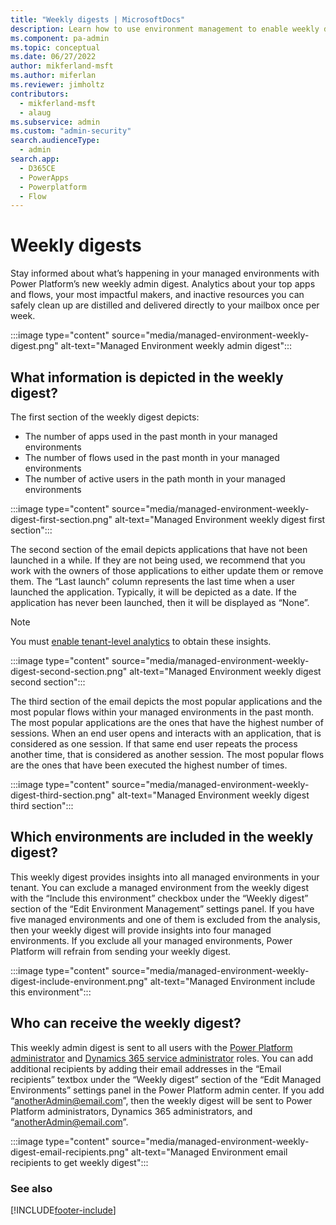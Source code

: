 ```yaml
---
title: "Weekly digests | MicrosoftDocs"
description: Learn how to use environment management to enable weekly digests.
ms.component: pa-admin
ms.topic: conceptual
ms.date: 06/27/2022
author: mikferland-msft
ms.author: miferlan
ms.reviewer: jimholtz
contributors:
  - mikferland-msft
  - alaug 
ms.subservice: admin
ms.custom: "admin-security"
search.audienceType: 
  - admin
search.app:
  - D365CE
  - PowerApps
  - Powerplatform
  - Flow
---
```

# Weekly digests
Stay informed about what’s happening in your managed environments with Power Platform’s new weekly admin digest. Analytics about your top apps and flows, your most impactful makers, and inactive resources you can safely clean up are distilled and delivered directly to your mailbox once per week.

:::image type="content" source="media/managed-environment-weekly-digest.png" alt-text="Managed Environment weekly admin digest":::

## What information is depicted in the weekly digest?

The first section of the weekly digest depicts:

- The number of apps used in the past month in your managed environments
- The number of flows used in the past month in your managed environments
- The number of active users in the path month in your managed environments

:::image type="content" source="media/managed-environment-weekly-digest-first-section.png" alt-text="Managed Environment weekly digest first section":::

The second section of the email depicts applications that have not been launched in a while. If they are not being used, we recommend that you work with the owners of those applications to either update them or remove them. The “Last launch” column represents the last time when a user launched the application. Typically, it will be depicted as a date. If the application has never been launched, then it will be displayed as “None”.

> [!NOTE]
> You must [enable tenant-level analytics](tenant-level-analytics.md#how-do-i-enable-tenant-level-analytics) to obtain these insights.

:::image type="content" source="media/managed-environment-weekly-digest-second-section.png" alt-text="Managed Environment weekly digest second section":::

The third section of the email depicts the most popular applications and the most popular flows within your managed environments in the past month. The most popular applications are the ones that have the highest number of sessions. When an end user opens and interacts with an application, that is considered as one session. If that same end user repeats the process another time, that is considered as another session. The most popular flows are the ones that have been executed the highest number of times.

:::image type="content" source="media/managed-environment-weekly-digest-third-section.png" alt-text="Managed Environment weekly digest third section":::

## Which environments are included in the weekly digest?

This weekly digest provides insights into all managed environments in your tenant. You can exclude a managed environment from the weekly digest with the “Include this environment” checkbox under the “Weekly digest” section of the “Edit Environment Management” settings panel. If you have five managed environments and one of them is excluded from the analysis, then your weekly digest will provide insights into four managed environments. If you exclude all your managed environments, Power Platform will refrain from sending your weekly digest.


:::image type="content" source="media/managed-environment-weekly-digest-include-environment.png" alt-text="Managed Environment include this environment":::

## Who can receive the weekly digest?

This weekly admin digest is sent to all users with the [Power Platform administrator](use-service-admin-role-manage-tenant.md#power-platform-administrator) and [Dynamics 365 service administrator](use-service-admin-role-manage-tenant.md#dynamics-365-administrator) roles. You can add additional recipients by adding their email addresses in the “Email recipients” textbox under the “Weekly digest” section of the “Edit Managed Environments” settings panel in the Power Platform admin center. If you add “anotherAdmin@email.com”, then the weekly digest will be sent to Power Platform administrators, Dynamics 365 administrators, and “anotherAdmin@email.com”.

:::image type="content" source="media/managed-environment-weekly-digest-email-recipients.png" alt-text="Managed Environment email recipients to get weekly digest":::



### See also  



[!INCLUDE[footer-include](../includes/footer-banner.md)]
